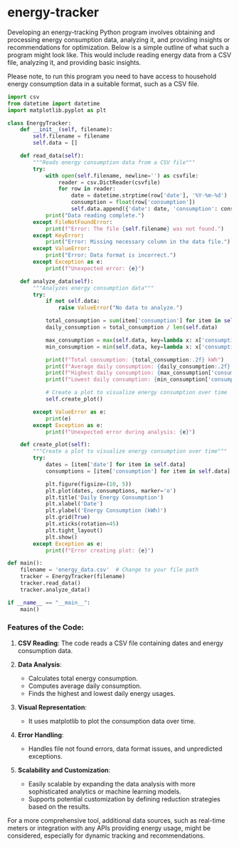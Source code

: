 # energy-tracker

Developing an energy-tracking Python program involves obtaining and processing energy consumption data, analyzing it, and providing insights or recommendations for optimization. Below is a simple outline of what such a program might look like. This would include reading energy data from a CSV file, analyzing it, and providing basic insights.

Please note, to run this program you need to have access to household energy consumption data in a suitable format, such as a CSV file.

```python
import csv
from datetime import datetime
import matplotlib.pyplot as plt

class EnergyTracker:
    def __init__(self, filename):
        self.filename = filename
        self.data = []

    def read_data(self):
        """Reads energy consumption data from a CSV file"""
        try:
            with open(self.filename, newline='') as csvfile:
                reader = csv.DictReader(csvfile)
                for row in reader:
                    date = datetime.strptime(row['date'], '%Y-%m-%d')
                    consumption = float(row['consumption'])
                    self.data.append({'date': date, 'consumption': consumption})
            print("Data reading complete.")
        except FileNotFoundError:
            print(f"Error: The file {self.filename} was not found.")
        except KeyError:
            print("Error: Missing necessary column in the data file.")
        except ValueError:
            print("Error: Data format is incorrect.")
        except Exception as e:
            print(f"Unexpected error: {e}")

    def analyze_data(self):
        """Analyzes energy consumption data"""
        try:
            if not self.data:
                raise ValueError("No data to analyze.")

            total_consumption = sum(item['consumption'] for item in self.data)
            daily_consumption = total_consumption / len(self.data)

            max_consumption = max(self.data, key=lambda x: x['consumption'])
            min_consumption = min(self.data, key=lambda x: x['consumption'])

            print(f"Total consumption: {total_consumption:.2f} kWh")
            print(f"Average daily consumption: {daily_consumption:.2f} kWh")
            print(f"Highest daily consumption: {max_consumption['consumption']:.2f} kWh on {max_consumption['date']}")
            print(f"Lowest daily consumption: {min_consumption['consumption']:.2f} kWh on {min_consumption['date']}")

            # Create a plot to visualize energy consumption over time
            self.create_plot()

        except ValueError as e:
            print(e)
        except Exception as e:
            print(f"Unexpected error during analysis: {e}")

    def create_plot(self):
        """Create a plot to visualize energy consumption over time"""
        try:
            dates = [item['date'] for item in self.data]
            consumptions = [item['consumption'] for item in self.data]

            plt.figure(figsize=(10, 5))
            plt.plot(dates, consumptions, marker='o')
            plt.title('Daily Energy Consumption')
            plt.xlabel('Date')
            plt.ylabel('Energy Consumption (kWh)')
            plt.grid(True)
            plt.xticks(rotation=45)
            plt.tight_layout()
            plt.show()
        except Exception as e:
            print(f"Error creating plot: {e}")

def main():
    filename = 'energy_data.csv'  # Change to your file path
    tracker = EnergyTracker(filename)
    tracker.read_data()
    tracker.analyze_data()

if __name__ == "__main__":
    main()
```

### Features of the Code:

1. **CSV Reading**: The code reads a CSV file containing dates and energy consumption data.

2. **Data Analysis**:
   - Calculates total energy consumption.
   - Computes average daily consumption.
   - Finds the highest and lowest daily energy usages.

3. **Visual Representation**:
   - It uses matplotlib to plot the consumption data over time.

4. **Error Handling**:
   - Handles file not found errors, data format issues, and unpredicted exceptions.

5. **Scalability and Customization**:
   - Easily scalable by expanding the data analysis with more sophisticated analytics or machine learning models.
   - Supports potential customization by defining reduction strategies based on the results.

For a more comprehensive tool, additional data sources, such as real-time meters or integration with any APIs providing energy usage, might be considered, especially for dynamic tracking and recommendations.